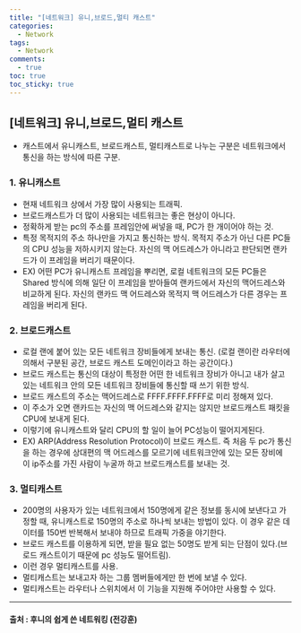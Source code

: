 ```yaml
---
title: "[네트워크] 유니,브로드,멀티 캐스트"
categories:
  - Network
tags:
  - Network
comments:
  - true
toc: true
toc_sticky: true
---
```

## [네트워크] 유니,브로드,멀티 캐스트
* 캐스트에서 유니캐스트, 브로드캐스트, 멀티캐스트로 나누는 구분은 네트워크에서 통신을 하는 방식에 따른 구분.

### 1. 유니캐스트
* 현재 네트워크 상에서 가장 많이 사용되는 트래픽.
* 브로드캐스트가 더 많이 사용되는 네트워크는 좋은 현상이 아니다.
* 정확하게 받는 pc의 주소를 프레임안에 써넣을 때, PC가 한 개이어야 하는 것.
* 특정 목적지의 주소 하나만을 가지고 통신하는 방식. 목적지 주소가 아닌 다른 PC들의 CPU 성능을 저하시키지 않는다. 자신의 맥 어드레스가 아니라고 판단되면 랜카드가 이 프레임을 버리기 때문이다.
* EX) 어떤 PC가 유니캐스트 프레임을 뿌리면, 로컬 네트워크의 모든 PC들은 Shared 방식에 의해 일단 이 프레임을 받아들여 랜카드에서 자신의 맥어드레스와 비교하게 된다. 자신의 랜카드 맥 어드레스와 목적지 맥 어드레스가 다른 경우는 프레임을 버리게 된다.

### 2. 브로드캐스트
* 로컬 랜에 붙어 있는 모든 네트워크 장비들에게 보내는 통신. (로컬 랜이란 라우터에 의해서 구분된 공간, 브로드 캐스트 도메인이라고 하는 공간이다.)
* 브로드 캐스트는 통신의 대상이 특정한 어떤 한 네트워크 장비가 아니고 내가 살고 있는 네트워크 안의 모든 네트워크 장비들에 통신할 때 쓰기 위한 방식.
* 브로드 캐스트의 주소는 맥어드레스로 FFFF.FFFF.FFFF로 미리 정해져 있다.
* 이 주소가 오면 랜카드는 자신의 맥 어드레스와 같지는 않지만 브로드캐스트 패킷을 CPU에 보내게 된다.
* 이렇기에 유니캐스트와 달리 CPU의 할 일이 늘어 PC성능이 떨어지게된다.
* EX) ARP(Address Resolution Protocol)이 브로드 캐스트. 즉 처음 두 pc가 통신을 하는 경우에 상대편의 맥 어드레스를 모르기에 네트워크안에 있는 모든 장비에 이 ip주소를 가진 사람이 누굴까 하고 브로드캐스트를 보내는 것.

### 3. 멀티캐스트
* 200명의 사용자가 있는 네트워크에서 150명에게 같은 정보를 동시에 보낸다고 가정할 때, 유니캐스트로 150명의 주소로 하나씩 보내는 방법이 있다. 이 경우 같은 데이터를 150번 반복해서 보내야 하므로 트래픽 가중을 야기한다.
* 브로드 캐스트를 이용하게 되면, 받을 필요 없는 50명도 받게 되는 단점이 있다.(브로드 캐스트이기 때문에 pc 성능도 떨어트림).
* 이런 경우 멀티캐스트를 사용.
* 멀티캐스트는 보내고자 하는 그룹 멤버들에게만 한 번에 보낼 수 있다.
* 멀티캐스트는 라우터나 스위치에서 이 기능을 지원해 주어야만 사용할 수 있다.

---
#### 출처 : 후니의 쉽게 쓴 네트워킹 (전강훈)